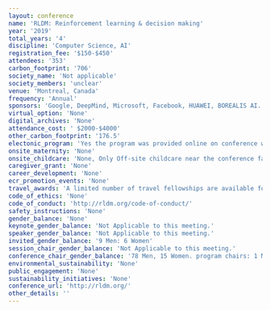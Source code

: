 ```yaml
---
layout: conference 
name: 'RLDM: Reinforcement learning & decision making'
year: '2019'
total_years: '4'
discipline: 'Computer Science, AI'
registration_fee: '$150-$450'
attendees: '353'
carbon_footprint: '706'
society_name: 'Not applicable'
society_members: 'unclear'
venue: 'Montreal, Canada'
frequency: 'Annual'
sponsors: 'Google, DeepMind, Microsoft, Facebook, HUAWEI, BOREALIS AI. Vector Institute'
virtual_option: 'None'
digital_archives: 'None'
attendance_cost: ' $2000-$4000'
other_carbon_footprint: '176.5'
electonic_program: 'Yes the program was provided online on conference website.'
onsite_maternity: 'None'
onsite_childcare: 'None, Only Off-site childcare near the conference facility will be available, at cost, to parents.'
caregiver_grant: 'None'
career_development: 'None'
ecr_promotion_events: 'None'
travel_awards: 'A limited number of travel fellowships are available for students with accepted posters at the conference. In return, students will be asked to volunteer in one supporting role during the conference. Fellowship amounts will be based on travel distance: Less than 3 hours (flight) away from Montréal: $300, Rest of North America: $600, Rest of the world: $900'
code_of_ethics: 'None'
code_of_conduct: 'http://rldm.org/code-of-conduct/'
safety_instructions: 'None'
gender_balance: 'None'
keynote_gender_balance: 'Not Applicable to this meeting.'
speaker_gender_balance: 'Not Applicable to this meeting.'
invited_gender_balance: '9 Men: 6 Women'
session_chair_gender_balance: 'Not Applicable to this meeting.'
conference_chair_gender_balance: '78 Men, 15 Women. program chairs: 1 Man: 1 Woman. Local chairs: 2 Men: 1 Woman.  Local organizer: 1 Woman. Executive Committee: 5 Men: 1 Woman'
environmental_sustainability: 'None'
public_engagement: 'None'
sustainability_initiatives: 'None'
conference_url: 'http://rldm.org/'
other_details: ''
---
```

